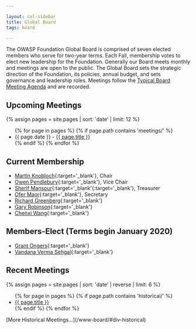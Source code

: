 ```yaml
---

layout: col-sidebar
title: Global Board
tags: board

---
```


The OWASP Foundation Global Board is comprised of seven elected members who serve for two-year terms. Each Fall, membership votes to elect new leadership for the Foundation. Generally our Board meets monthly and meetings are open to the public. The Global Board sets the strategic direction of the Foundation, its policies, annual budget, and sets governance and leadership roles. Meetings follow the [Typical Board Meeting Agenda](/www-board/typical_agenda) and are recorded. 

## Upcoming Meetings
{% assign pages = site.pages | sort: 'date' | limit: 12 %}
<ul>
{% for page in pages %}
 {% if page.path contains 'meetings/' %}
 <li>{{ page.date }} - <a href='/www-board{{ page.url }}'>{{ page.title }}</a></li>
 {% endif %}
{% endfor %}
</ul>

## Current Membership
* [Martin Knobloch](mailto:martin.knobloch@owasp.org?subject=OWASP%20Global%20Board){:target='_blank'}, Chair
* [Owen Pendlebury](mailto:owen.pendlebury@owasp.org?subject=OWASP%20Global%20Board){:target='_blank'}, Vice Chair
* [Sherif Mansour](mailto:sherif.mansour@owasp.org?subject=OWASP%20Global%20Board){:target='_blank'{:target='_blank'}, Treasurer
* [Ofer Maor](mailto:ofer.maor@owasp.org?subject=OWASP%20Global%20Board){:target='_blank'}, Secretary
* [Richard Greenberg](mailto:richard.greenberg@owasp.org?subject=OWASP%20Global%20Board){:target='_blank'}
* [Gary Robinson](mailto:gary.robinson@owasp.org?subject=OWASP%20Global%20Board){:target='_blank'}
* [Chenxi Wang](mailto:chenxi.wang@owasp.org?subject=OWASP%20Global%20Board){:target='_blank'}

## Members-Elect (Terms begin January 2020)
* [Grant Ongers](mailto:grant.ongers@owasp.org?subject=OWASP%20Global%20Board){:target='_blank'}
* [Vandana Verma Sehgal](mailto:Vandana.verma@owasp.org?subject=OWASP%20Global%20Board){:target='_blank'}

## Recent Meetings
{% assign pages = site.pages | sort: 'date' | reverse | limit: 6 %}
<ul>
{% for page in pages %}
 {% if page.path contains 'historical/' %}
 <li><a href='/www-board{{ page.url }}'>{{ page.title }}</a></li>
 {% endif %}
{% endfor %}
</ul>
[More Historical Meetings...](/www-board/#div-historical)


